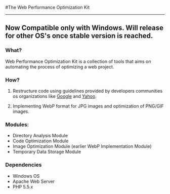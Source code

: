 #The Web Performance Optimization Kit

---
## Now Compatible only with Windows. Will release for other OS's once stable version is reached.

### What?
Web Performance Optimization Kit is a collection of tools that aims on automating the process of optimizing a web project.


### How?
1. Restructure code using guidelines provided by developers communities os organizations like [Google](https://developers.google.com/speed/docs/best-practices/rules_intro) and [Yahoo](http://developer.yahoo.com/performance/rules.html).

2. Implementing WebP format for JPG images and optimization of PNG/GIF images.


### Modules:
- Directory Analysis Module
- Code Optimization Module
- Image Optimization Module (earlier WebP Implementation Module)
- Temporary Data Storage Module


### Dependencies
- Windows OS
- Apache Web Server
- PHP 5.5.x

